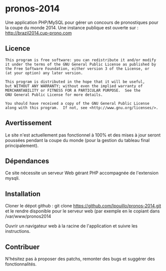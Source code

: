 pronos-2014
===========

Une application PHP/MySQL pour gérer un concours de pronostiques pour la coupe du monde 2014.
Une instance publique est ouverte sur :
http://brazil2014.cup-prono.com


Licence
-------
    This program is free software: you can redistribute it and/or modify
    it under the terms of the GNU General Public License as published by
    the Free Software Foundation, either version 3 of the License, or
    (at your option) any later version.

    This program is distributed in the hope that it will be useful,
    but WITHOUT ANY WARRANTY; without even the implied warranty of
    MERCHANTABILITY or FITNESS FOR A PARTICULAR PURPOSE.  See the
    GNU General Public License for more details.

    You should have received a copy of the GNU General Public License
    along with this program.  If not, see <http://www.gnu.org/licenses/>.


Avertissement
-------------
Le site n'est actuellement pas fonctionnel à 100% et des mises à jour seront poussées pendant la coupe du monde (pour la gestion 
du tableau final principalement).


Dépendances
-----------
Ce site nécessite un serveur Web gérant PHP accompagnée de l'extension mysqli.


Installation
------------

Cloner le dépot github :
git clone https://github.com/lpouillo/pronos-2014.git
et le rendre disponible pour le serveur web (par exemple en le copiant dans /var/www/pronos2014

Ouvrir un navigateur web à la racine de l'application et suivre les instructions.


Contribuer
----------
N'hésitez pas à proposer des patchs, remonter des bugs et suggérer des fonctionnalités.

